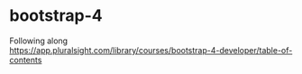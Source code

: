 # bootstrap-4

Following along  
https://app.pluralsight.com/library/courses/bootstrap-4-developer/table-of-contents
